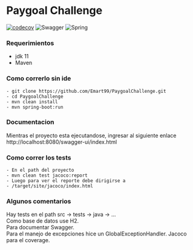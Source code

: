 # Paygoal Challenge
[![codecov](https://codecov.io/gh/Emart99/PaygoalChallenge/branch/main/graph/badge.svg)](https://codecov.io/gh/Emart99/PaygoalChallenge)
![Swagger](https://img.shields.io/badge/-Swagger-%23Clojure?style=for-the-badge&logo=swagger&logoColor=white)
![Spring](https://img.shields.io/badge/spring-%236DB33F.svg?style=for-the-badge&logo=spring&logoColor=white)
### Requerimientos 
* jdk 11
* Maven

### Como correrlo sin ide
    - git clone https://github.com/Emart99/PaygoalChallenge.git
    - cd PaygoalChallenge
    - mvn clean install
    - mvn spring-boot:run

### Documentacion
Mientras el proyecto esta ejecutandose, ingresar al siguiente enlace  
http://localhost:8080/swagger-ui/index.html
    

    
### Como correr los tests
    - En el path del proyecto
    - mvn clean test jacoco:report
    - Luego para ver el reporte debe dirigirse a
    - /target/site/jacoco/index.html

### Algunos comentarios
Hay tests en el path src -> tests -> java -> ...  
Como base de datos use H2.  
Para documentar Swagger.  
Para el manejo de excepciones hice un GlobalExceptionHandler.
Jacoco para el coverage.    
